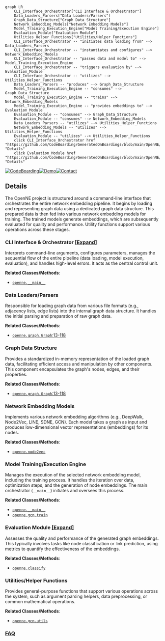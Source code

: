 ```mermaid
graph LR
    CLI_Interface_Orchestrator["CLI Interface & Orchestrator"]
    Data_Loaders_Parsers["Data Loaders/Parsers"]
    Graph_Data_Structure["Graph Data Structure"]
    Network_Embedding_Models["Network Embedding Models"]
    Model_Training_Execution_Engine["Model Training/Execution Engine"]
    Evaluation_Module["Evaluation Module"]
    Utilities_Helper_Functions["Utilities/Helper Functions"]
    CLI_Interface_Orchestrator -- "initiates data loading from" --> Data_Loaders_Parsers
    CLI_Interface_Orchestrator -- "instantiates and configures" --> Network_Embedding_Models
    CLI_Interface_Orchestrator -- "passes data and model to" --> Model_Training_Execution_Engine
    CLI_Interface_Orchestrator -- "triggers evaluation by" --> Evaluation_Module
    CLI_Interface_Orchestrator -- "utilizes" --> Utilities_Helper_Functions
    Data_Loaders_Parsers -- "produces" --> Graph_Data_Structure
    Model_Training_Execution_Engine -- "consumes" --> Graph_Data_Structure
    Model_Training_Execution_Engine -- "trains" --> Network_Embedding_Models
    Model_Training_Execution_Engine -- "provides embeddings to" --> Evaluation_Module
    Evaluation_Module -- "consumes" --> Graph_Data_Structure
    Evaluation_Module -- "consumes" --> Network_Embedding_Models
    Data_Loaders_Parsers -- "utilizes" --> Utilities_Helper_Functions
    Network_Embedding_Models -- "utilizes" --> Utilities_Helper_Functions
    Evaluation_Module -- "utilizes" --> Utilities_Helper_Functions
    click CLI_Interface_Orchestrator href "https://github.com/CodeBoarding/GeneratedOnBoardings/blob/main/OpenNE/CLI_Interface_Orchestrator.md" "Details"
    click Evaluation_Module href "https://github.com/CodeBoarding/GeneratedOnBoardings/blob/main/OpenNE/Evaluation_Module.md" "Details"
```

[![CodeBoarding](https://img.shields.io/badge/Generated%20by-CodeBoarding-9cf?style=flat-square)](https://github.com/CodeBoarding/GeneratedOnBoardings)[![Demo](https://img.shields.io/badge/Try%20our-Demo-blue?style=flat-square)](https://www.codeboarding.org/demo)[![Contact](https://img.shields.io/badge/Contact%20us%20-%20contact@codeboarding.org-lightgrey?style=flat-square)](mailto:contact@codeboarding.org)

## Details

The OpenNE project is structured around a command-line interface that orchestrates the entire network embedding pipeline. It begins by loading and representing graph data using a dedicated graph data structure. This prepared data is then fed into various network embedding models for training. The trained models generate embeddings, which are subsequently evaluated for quality and performance. Utility functions support various operations across these stages.

### CLI Interface & Orchestrator [[Expand]](./CLI_Interface_Orchestrator.md)
Interprets command-line arguments, configures parameters, manages the sequential flow of the entire pipeline (data loading, model execution, evaluation), and handles high-level errors. It acts as the central control unit.


**Related Classes/Methods**:

- <a href="https://github.com/thunlp/OpenNE/blob/master/src/openne/__main__.py" target="_blank" rel="noopener noreferrer">`openne.__main__`</a>


### Data Loaders/Parsers
Responsible for loading graph data from various file formats (e.g., adjacency lists, edge lists) into the internal graph data structure. It handles the initial parsing and preparation of raw graph data.


**Related Classes/Methods**:

- <a href="https://github.com/thunlp/OpenNE/blob/master/src/openne/graph.py#L13-L118" target="_blank" rel="noopener noreferrer">`openne.graph.Graph`:13-118</a>


### Graph Data Structure
Provides a standardized in-memory representation of the loaded graph data, facilitating efficient access and manipulation by other components. This component encapsulates the graph's nodes, edges, and their properties.


**Related Classes/Methods**:

- <a href="https://github.com/thunlp/OpenNE/blob/master/src/openne/graph.py#L13-L118" target="_blank" rel="noopener noreferrer">`openne.graph.Graph`:13-118</a>


### Network Embedding Models
Implements various network embedding algorithms (e.g., DeepWalk, Node2Vec, LINE, SDNE, GCN). Each model takes a graph as input and produces low-dimensional vector representations (embeddings) for its nodes.


**Related Classes/Methods**:

- <a href="https://github.com/thunlp/OpenNE/blob/master/src/openne/node2vec.py" target="_blank" rel="noopener noreferrer">`openne.node2vec`</a>


### Model Training/Execution Engine
Manages the execution of the selected network embedding model, including the training process. It handles the iteration over data, optimization steps, and the generation of node embeddings. The main orchestrator (`__main__`) initiates and oversees this process.


**Related Classes/Methods**:

- <a href="https://github.com/thunlp/OpenNE/blob/master/src/openne/__main__.py" target="_blank" rel="noopener noreferrer">`openne.__main__`</a>
- <a href="https://github.com/thunlp/OpenNE/blob/master/src/openne/gcn/train.py" target="_blank" rel="noopener noreferrer">`openne.gcn.train`</a>


### Evaluation Module [[Expand]](./Evaluation_Module.md)
Assesses the quality and performance of the generated graph embeddings. This typically involves tasks like node classification or link prediction, using metrics to quantify the effectiveness of the embeddings.


**Related Classes/Methods**:

- <a href="https://github.com/thunlp/OpenNE/blob/master/src/openne/classify.py" target="_blank" rel="noopener noreferrer">`openne.classify`</a>


### Utilities/Helper Functions
Provides general-purpose functions that support various operations across the system, such as argument parsing helpers, data preprocessing, or common mathematical operations.


**Related Classes/Methods**:

- <a href="https://github.com/thunlp/OpenNE/blob/master/src/openne/gcn/utils.py" target="_blank" rel="noopener noreferrer">`openne.gcn.utils`</a>




### [FAQ](https://github.com/CodeBoarding/GeneratedOnBoardings/tree/main?tab=readme-ov-file#faq)